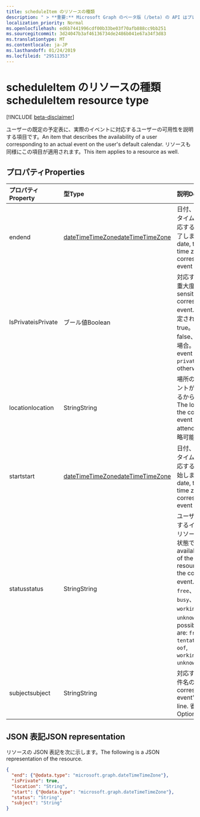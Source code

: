 ```yaml
---
title: scheduleItem のリソースの種類
description: " > **重要:** Microsoft Graph のベータ版 (/beta) の API はプレビュー中であるため、変更されることがあります。 実稼働アプリケーションでこれらの API を使用することは、サポートされていません。"
localization_priority: Normal
ms.openlocfilehash: ed6b7441996cdf00b33be03f70afb888cc9bb251
ms.sourcegitcommit: 3d24047b3af46136734de2486b041e67a34f3d83
ms.translationtype: MT
ms.contentlocale: ja-JP
ms.lasthandoff: 01/24/2019
ms.locfileid: "29511353"
---
```

# <a name="scheduleitem-resource-type"></a><span data-ttu-id="83c81-104">scheduleItem のリソースの種類</span><span class="sxs-lookup"><span data-stu-id="83c81-104">scheduleItem resource type</span></span>

 [!INCLUDE [beta-disclaimer](../../includes/beta-disclaimer.md)]
 
<span data-ttu-id="83c81-105">ユーザーの既定の予定表に、実際のイベントに対応するユーザーの可用性を説明する項目です。</span><span class="sxs-lookup"><span data-stu-id="83c81-105">An item that describes the availability of a user corresponding to an actual event on the user's default calendar.</span></span> <span data-ttu-id="83c81-106">リソースも同様にこの項目が適用されます。</span><span class="sxs-lookup"><span data-stu-id="83c81-106">This item applies to a resource as well.</span></span>

## <a name="properties"></a><span data-ttu-id="83c81-107">プロパティ</span><span class="sxs-lookup"><span data-stu-id="83c81-107">Properties</span></span>
| <span data-ttu-id="83c81-108">プロパティ</span><span class="sxs-lookup"><span data-stu-id="83c81-108">Property</span></span>     | <span data-ttu-id="83c81-109">型</span><span class="sxs-lookup"><span data-stu-id="83c81-109">Type</span></span>   |<span data-ttu-id="83c81-110">説明</span><span class="sxs-lookup"><span data-stu-id="83c81-110">Description</span></span>|
|:---------------|:--------|:----------|
|<span data-ttu-id="83c81-111">end</span><span class="sxs-lookup"><span data-stu-id="83c81-111">end</span></span> |[<span data-ttu-id="83c81-112">dateTimeTimeZone</span><span class="sxs-lookup"><span data-stu-id="83c81-112">dateTimeTimeZone</span></span>](datetimetimezone.md) |<span data-ttu-id="83c81-113">日付、時刻、およびタイム ゾーンに対応するイベントが終了します。</span><span class="sxs-lookup"><span data-stu-id="83c81-113">The date, time, and time zone that the corresponding event ends.</span></span> |
|<span data-ttu-id="83c81-114">IsPrivate</span><span class="sxs-lookup"><span data-stu-id="83c81-114">isPrivate</span></span> |<span data-ttu-id="83c81-115">ブール値</span><span class="sxs-lookup"><span data-stu-id="83c81-115">Boolean</span></span> |<span data-ttu-id="83c81-116">対応するイベントの重大度。</span><span class="sxs-lookup"><span data-stu-id="83c81-116">The sensitivity of the corresponding event.</span></span> <span data-ttu-id="83c81-117">イベントが設定されている場合は true。`private`は false、それ以外の場合。</span><span class="sxs-lookup"><span data-stu-id="83c81-117">True if the event is marked `private`, false otherwise.</span></span> |
|<span data-ttu-id="83c81-118">location</span><span class="sxs-lookup"><span data-stu-id="83c81-118">location</span></span> |<span data-ttu-id="83c81-119">String</span><span class="sxs-lookup"><span data-stu-id="83c81-119">String</span></span> | <span data-ttu-id="83c81-120">場所の対応するイベントが保持されているから参加します。</span><span class="sxs-lookup"><span data-stu-id="83c81-120">The location where the corresponding event is held or attended from.</span></span> <span data-ttu-id="83c81-121">省略可能。</span><span class="sxs-lookup"><span data-stu-id="83c81-121">Optional.</span></span>|
|<span data-ttu-id="83c81-122">start</span><span class="sxs-lookup"><span data-stu-id="83c81-122">start</span></span> |[<span data-ttu-id="83c81-123">dateTimeTimeZone</span><span class="sxs-lookup"><span data-stu-id="83c81-123">dateTimeTimeZone</span></span>](datetimetimezone.md) |<span data-ttu-id="83c81-124">日付、時刻、およびタイム ゾーンに対応するイベントが開始します。</span><span class="sxs-lookup"><span data-stu-id="83c81-124">The date, time, and time zone that the corresponding event starts.</span></span> |
|<span data-ttu-id="83c81-125">status</span><span class="sxs-lookup"><span data-stu-id="83c81-125">status</span></span> |<span data-ttu-id="83c81-126">String</span><span class="sxs-lookup"><span data-stu-id="83c81-126">String</span></span> | <span data-ttu-id="83c81-127">ユーザーまたは対応するイベントの中にリソースの可用性の状態です。</span><span class="sxs-lookup"><span data-stu-id="83c81-127">The availability status of the user or resource during the corresponding event.</span></span> <span data-ttu-id="83c81-128">可能な値: `free`、 `tentative`、 `busy`、 `oof`、 `workingElsewhere`、 `unknown`。</span><span class="sxs-lookup"><span data-stu-id="83c81-128">The possible values are: `free`, `tentative`, `busy`, `oof`, `workingElsewhere`, `unknown`.</span></span> |
|<span data-ttu-id="83c81-129">subject</span><span class="sxs-lookup"><span data-stu-id="83c81-129">subject</span></span> |<span data-ttu-id="83c81-130">String</span><span class="sxs-lookup"><span data-stu-id="83c81-130">String</span></span> | <span data-ttu-id="83c81-131">対応するイベントの件名の行です。</span><span class="sxs-lookup"><span data-stu-id="83c81-131">The corresponding event's subject line.</span></span> <span data-ttu-id="83c81-132">省略可能。</span><span class="sxs-lookup"><span data-stu-id="83c81-132">Optional.</span></span>|


## <a name="json-representation"></a><span data-ttu-id="83c81-133">JSON 表記</span><span class="sxs-lookup"><span data-stu-id="83c81-133">JSON representation</span></span>

<span data-ttu-id="83c81-134">リソースの JSON 表記を次に示します。</span><span class="sxs-lookup"><span data-stu-id="83c81-134">The following is a JSON representation of the resource.</span></span>

<!-- {
  "blockType": "resource",
  "optionalProperties": [

  ],
  "@odata.type": "microsoft.graph.scheduleItem"
}-->

```json
{
  "end": {"@odata.type": "microsoft.graph.dateTimeTimeZone"},
  "isPrivate": true,
  "location": "String",
  "start": {"@odata.type": "microsoft.graph.dateTimeTimeZone"},
  "status": "String",
  "subject": "String"
}

```

<!-- uuid: 8fcb5dbc-d5aa-4681-8e31-b001d5168d79
2015-10-25 14:57:30 UTC -->
<!--
{
  "type": "#page.annotation",
  "description": "scheduleItem resource",
  "keywords": "",
  "section": "documentation",
  "tocPath": "",
  "suppressions": [
    "Error: /api-reference/beta/resources/scheduleitem.md:\r\n      Exception processing links.\r\n    System.ArgumentException: Link Definition was null. Link text: !INCLUDE [beta-disclaimer](../../includes/beta-disclaimer.md)\r\n      at ApiDoctor.Validation.DocFile.get_LinkDestinations()\r\n      at ApiDoctor.Validation.DocSet.ValidateLinks(Boolean includeWarnings, String[] relativePathForFiles, IssueLogger issues, Boolean requireFilenameCaseMatch, Boolean printOrphanedFiles)"
  ]
}
-->
